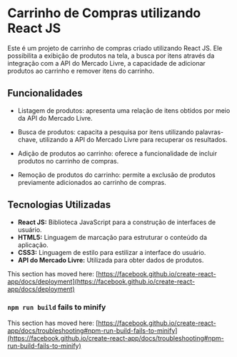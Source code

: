 # Carrinho de Compras utilizando React JS 

Este é um projeto de carrinho de compras criado utilizando React JS. Ele possibilita a exibição de produtos na tela, a busca por itens através da integração com a API do Mercado Livre, a capacidade de adicionar produtos ao carrinho e remover itens do carrinho.

## Funcionalidades

- Listagem de produtos: apresenta uma relação de itens obtidos por meio da API do Mercado Livre.

- Busca de produtos: capacita a pesquisa por itens utilizando palavras-chave, utilizando a API do Mercado Livre para recuperar os resultados.

- Adição de produtos ao carrinho: oferece a funcionalidade de incluir produtos no carrinho de compras.

- Remoção de produtos do carrinho: permite a exclusão de produtos previamente adicionados ao carrinho de compras.

## Tecnologias Utilizadas

- **React JS:** Biblioteca JavaScript para a construção de interfaces de usuário.
- **HTML5:** Linguagem de marcação para estruturar o conteúdo da aplicação.
- **CSS3:** Linguagem de estilo para estilizar a interface do usuário.
- **API do Mercado Livre:** Utilizada para obter dados de produtos.








This section has moved here: [https://facebook.github.io/create-react-app/docs/deployment](https://facebook.github.io/create-react-app/docs/deployment)

### `npm run build` fails to minify

This section has moved here: [https://facebook.github.io/create-react-app/docs/troubleshooting#npm-run-build-fails-to-minify](https://facebook.github.io/create-react-app/docs/troubleshooting#npm-run-build-fails-to-minify)
